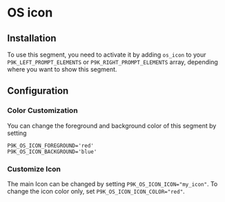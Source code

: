 # OS icon

## Installation

To use this segment, you need to activate it by adding `os_icon` to your
`P9K_LEFT_PROMPT_ELEMENTS` or `P9K_RIGHT_PROMPT_ELEMENTS` array, depending
where you want to show this segment.

## Configuration

### Color Customization

You can change the foreground and background color of this segment by setting
```
P9K_OS_ICON_FOREGROUND='red'
P9K_OS_ICON_BACKGROUND='blue'
```

### Customize Icon

The main Icon can be changed by setting `P9K_OS_ICON_ICON="my_icon"`. To change the
icon color only, set `P9K_OS_ICON_ICON_COLOR="red"`.